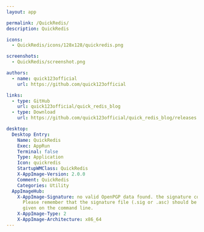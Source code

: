 ```yaml
---
layout: app

permalink: /QuickRedis/
description: QuickRedis

icons:
  - QuickRedis/icons/128x128/quickredis.png

screenshots:
  - QuickRedis/screenshot.png

authors:
  - name: quick123official
    url: https://github.com/quick123official

links:
  - type: GitHub
    url: quick123official/quick_redis_blog
  - type: Download
    url: https://github.com/quick123official/quick_redis_blog/releases

desktop:
  Desktop Entry:
    Name: QuickRedis
    Exec: AppRun
    Terminal: false
    Type: Application
    Icon: quickredis
    StartupWMClass: QuickRedis
    X-AppImage-Version: 2.0.0
    Comment: QuickRedis
    Categories: Utility
  AppImageHub:
    X-AppImage-Signature: no valid OpenPGP data found. the signature could not be verified.
      Please remember that the signature file (.sig or .asc) should be the first file
      given on the command line.
    X-AppImage-Type: 2
    X-AppImage-Architecture: x86_64
---
```

